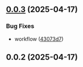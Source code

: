 ## [0.0.3](https://github.com/veaquer/veanime__nestend/compare/v0.0.2...v0.0.3) (2025-04-17)


### Bug Fixes

* workflow ([43073d7](https://github.com/veaquer/veanime__nestend/commit/43073d7207021886dbc583b17f9f1515abf5560f))



## 0.0.2 (2025-04-17)



